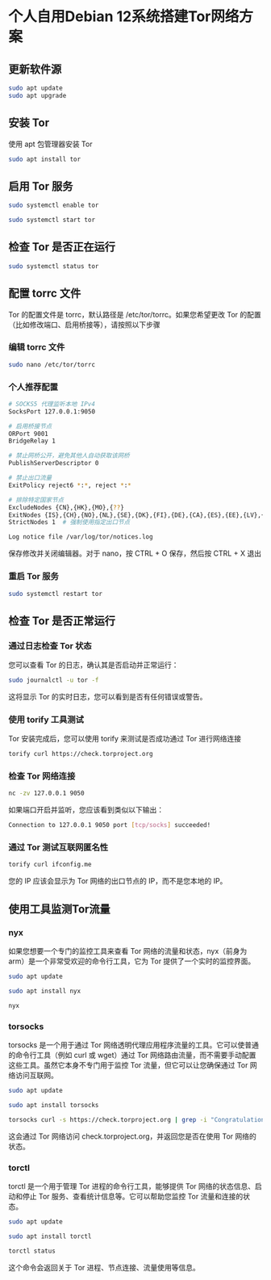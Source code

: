 # 个人自用Debian 12系统搭建Tor网络方案
## 更新软件源

```bash
sudo apt update
sudo apt upgrade
```

## 安装 Tor
使用 apt 包管理器安装 Tor

```bash
sudo apt install tor
```

## 启用 Tor 服务

```bash
sudo systemctl enable tor
```

```bash
sudo systemctl start tor
```

## 检查 Tor 是否正在运行

```bash
sudo systemctl status tor
```

## 配置 torrc 文件
Tor 的配置文件是 torrc，默认路径是 /etc/tor/torrc。如果您希望更改 Tor 的配置（比如修改端口、启用桥接等），请按照以下步骤

###  编辑 torrc 文件

```bash
sudo nano /etc/tor/torrc
```

###  个人推荐配置

```bash
# SOCKS5 代理监听本地 IPv4 
SocksPort 127.0.0.1:9050

# 启用桥接节点
ORPort 9001
BridgeRelay 1

# 禁止网桥公开，避免其他人自动获取该网桥
PublishServerDescriptor 0

# 禁止出口流量
ExitPolicy reject6 *:*, reject *:*

# 排除特定国家节点
ExcludeNodes {CN},{HK},{MO},{??}
ExitNodes {IS},{CH},{NO},{NL},{SE},{DK},{FI},{DE},{CA},{ES},{EE},{LV},{LT},{RO},{AR},{UY},{NZ}
StrictNodes 1  # 强制使用指定出口节点

Log notice file /var/log/tor/notices.log
```

保存修改并关闭编辑器。对于 nano，按 CTRL + O 保存，然后按 CTRL + X 退出

###  重启 Tor 服务

```bash
sudo systemctl restart tor
```

## 检查 Tor 是否正常运行
### 通过日志检查 Tor 状态
您可以查看 Tor 的日志，确认其是否启动并正常运行：

```bash
sudo journalctl -u tor -f
```

这将显示 Tor 的实时日志，您可以看到是否有任何错误或警告。

### 使用 torify 工具测试
Tor 安装完成后，您可以使用 torify 来测试是否成功通过 Tor 进行网络连接

```bash
torify curl https://check.torproject.org
```

### 检查 Tor 网络连接

```bash
nc -zv 127.0.0.1 9050
```

如果端口开启并监听，您应该看到类似以下输出：

```bash
Connection to 127.0.0.1 9050 port [tcp/socks] succeeded!
```

### 通过 Tor 测试互联网匿名性

```bash
torify curl ifconfig.me
```

您的 IP 应该会显示为 Tor 网络的出口节点的 IP，而不是您本地的 IP。

## 使用工具监测Tor流量

### nyx
如果您想要一个专门的监控工具来查看 Tor 网络的流量和状态，nyx（前身为 arm）是一个非常受欢迎的命令行工具，它为 Tor 提供了一个实时的监控界面。

```bash
sudo apt update
```

```bash
sudo apt install nyx
```

```bash
nyx
```

### torsocks
torsocks 是一个用于通过 Tor 网络透明代理应用程序流量的工具。它可以使普通的命令行工具（例如 curl 或 wget）通过 Tor 网络路由流量，而不需要手动配置这些工具。虽然它本身不专门用于监控 Tor 流量，但它可以让您确保通过 Tor 网络访问互联网。

```bash
sudo apt update
```

```bash
sudo apt install torsocks
```

```bash
torsocks curl -s https://check.torproject.org | grep -i "Congratulations"
```

这会通过 Tor 网络访问 check.torproject.org，并返回您是否在使用 Tor 网络的状态。

### torctl
torctl 是一个用于管理 Tor 进程的命令行工具，能够提供 Tor 网络的状态信息、启动和停止 Tor 服务、查看统计信息等。它可以帮助您监控 Tor 流量和连接的状态。

```bash
sudo apt update
```

```bash
sudo apt install torctl
```

```bash
torctl status
```

这个命令会返回关于 Tor 进程、节点连接、流量使用等信息。
